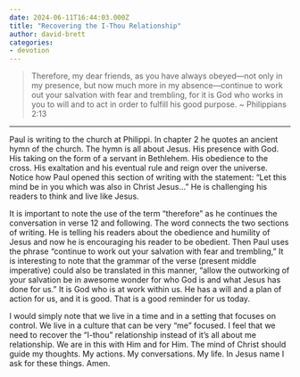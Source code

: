 ```yaml
---
date: 2024-06-11T16:44:03.000Z
title: "Recovering the I-Thou Relationship"
author: david-brett
categories:
- devotion
---
```

> Therefore, my dear friends, as you have always obeyed—not only in my presence, but now much more in my absence—continue to work out your salvation with fear and trembling, for it is God who works in you to will and to act in order to fulfill his good purpose.
~ Philippians 2:13

* * * 
Paul is writing to the church at Philippi. In chapter 2 he quotes an ancient hymn of the church. The hymn is all about Jesus. His presence with God. His taking on the form of a servant in Bethlehem. His obedience to the cross. His exaltation and his eventual rule and reign over the universe. Notice how Paul opened this section of writing with the statement: “Let this mind be in you which was also in Christ Jesus…” He is challenging his readers to think and live like Jesus.

It is important to note the use of the term “therefore” as he continues the conversation in verse 12 and following. The word connects the two sections of writing. He is telling his readers about the obedience and humility of Jesus and now he is encouraging his reader to be obedient. Then Paul uses the phrase “continue to work out your salvation with fear and trembling,” It is interesting to note that the grammar of the verse (present middle imperative) could also be translated in this manner, “allow the outworking of your salvation be in awesome wonder for who God is and what Jesus has done for us.” It is God who is at work within us. He has a will and a plan of action for us, and it is good. That is a good reminder for us today.

I would simply note that we live in a time and in a setting that focuses on control. We live in a culture that can be very “me” focused. I feel that we need to recover the “I-thou” relationship instead of it’s all about me relationship. We are in this with Him and for Him. The mind of Christ should guide my thoughts. My actions. My conversations. My life. In Jesus name I ask for these things. Amen.


